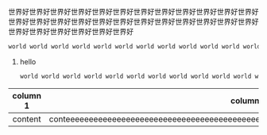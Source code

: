 世界好世界好世界好世界好世界好世界好世界好世界好世界好世界好世界好世界好世界好世界好世界好世界好世界好世界好世界好世界好世界好世界好世界好世界好世界好世界好世界好世界好世界好世界好
```bash
world world world world world world world world world world world world world world world world world world world world
```
1. hello
    ```python
    world world world world world world world world world world world world world world world world world world world world
	```
| column 1 | column 2 |
|:--------------------------------------------------------------------------------:|:---:|
| content | conteeeeeeeeeeeeeeeeeeeeeeeeeeeeeeeeeeeeeeeeeeeeeeeeeeeeeeeeeeeeeeeeeeeeeeeeeeeeeeeeent |
